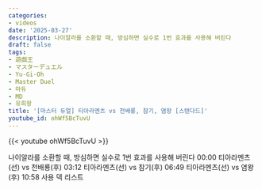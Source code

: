 ```yaml
---
categories:
- videos
date: '2025-03-27'
description: 나이알라를 소환할 때, 방심하면 실수로 1번 효과를 사용해 버린다
draft: false
tags:
- 遊戯王
- マスターデュエル
- Yu-Gi-Oh
- Master Duel
- 마듀
- MD
- 유희왕
title: '[마스터 듀얼] 티아라멘츠 vs 천배룡, 참기, 염왕 [스탠다드]'
youtube_id: ohWf5BcTuvU
---
```



{{< youtube ohWf5BcTuvU >}}

나이알라를 소환할 때, 방심하면 실수로 1번 효과를 사용해 버린다
00:00 티아라멘츠(선) vs 천배룡(후)
03:12 티아라멘츠(선) vs 참기(후)
06:49 티아라멘츠(선) vs 염왕(후)
10:58 사용 덱 리스트